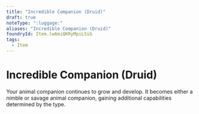 ```yaml
---
title: "Incredible Companion (Druid)"
draft: true
noteType: ":luggage:"
aliases: "Incredible Companion (Druid)"
foundryId: Item.lw6miQKRyMpiL5iG
tags:
  - Item
---
```


# Incredible Companion (Druid)

Your animal companion continues to grow and develop. It becomes either a nimble or savage animal companion, gaining additional capabilities determined by the type.
